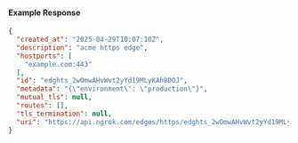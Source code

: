 <!-- Code generated for API Clients. DO NOT EDIT. -->

#### Example Response

```json
{
  "created_at": "2025-04-29T10:07:10Z",
  "description": "acme https edge",
  "hostports": [
    "example.com:443"
  ],
  "id": "edghts_2wOmwAHvWvt2yYd19MLyKAhBDOJ",
  "metadata": "{\"environment\": \"production\"}",
  "mutual_tls": null,
  "routes": [],
  "tls_termination": null,
  "uri": "https://api.ngrok.com/edges/https/edghts_2wOmwAHvWvt2yYd19MLyKAhBDOJ"
}
```
